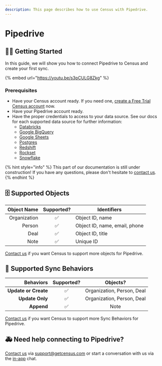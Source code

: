 ```yaml
---
description: This page describes how to use Census with Pipedrive.
---
```


# Pipedrive

## 🏃‍♀️ Getting Started

In this guide, we will show you how to connect Pipedrive to Census and create your first sync.

{% embed url="https://youtu.be/s3pCULG8Zkg" %}

### Prerequisites

* Have your Census account ready. If you need one, [create a Free Trial Census account](https://app.getcensus.com/) now.
* Have your Pipedrive account ready.
* Have the proper credentials to access to your data source. See our docs for each supported data source for further information:
  * [Databricks](https://docs.getcensus.com/sources/databricks)
  * [Google BigQuery](https://docs.getcensus.com/sources/google-bigquery)
  * [Google Sheets](https://docs.getcensus.com/sources/google-sheets)
  * [Postgres](https://docs.getcensus.com/sources/postgres)
  * [Redshift](https://docs.getcensus.com/sources/redshift)
  * [Rockset](https://docs.getcensus.com/sources/rockset)
  * [Snowflake](https://docs.getcensus.com/sources/snowflake)

{% hint style="info" %}
This part of our documentation is still under construction! If you have any questions, please don't hesitate to [contact us](mailto:support@getcensus.com).
{% endhint %}

## 🗄 Supported Objects <a href="#supported-objects" id="supported-objects"></a>

| **Object Name** | **Supported?** | Identifiers                   |
| --------------: | :------------: | ----------------------------- |
|    Organization |        ✅       | Object ID, name               |
|          Person |        ✅       | Object ID, name, email, phone |
|            Deal |        ✅       | Object ID, title              |
|            Note |        ✅       | Unique ID                     |

[Contact us](mailto:support@getcensus.com) if you want Census to support more objects for Pipedrive.

## 🔄 Supported Sync Behaviors

|        **Behaviors** | **Supported?** |        **Objects?**        |
| -------------------: | :------------: | :------------------------: |
| **Update or Create** |        ✅       | Organization, Person, Deal |
|      **Update Only** |        ✅       | Organization, Person, Deal |
|           **Append** |        ✅       |            Note            |

[Contact us](mailto:support@getcensus.com) if you want Census to support more Sync Behaviors for Pipedrive.

## 🚑 Need help connecting to Pipedrive?

[Contact us](mailto:support@getcensus.com) via support@getcensus.com or start a conversation with us via the [in-app](https://app.getcensus.com) chat.
